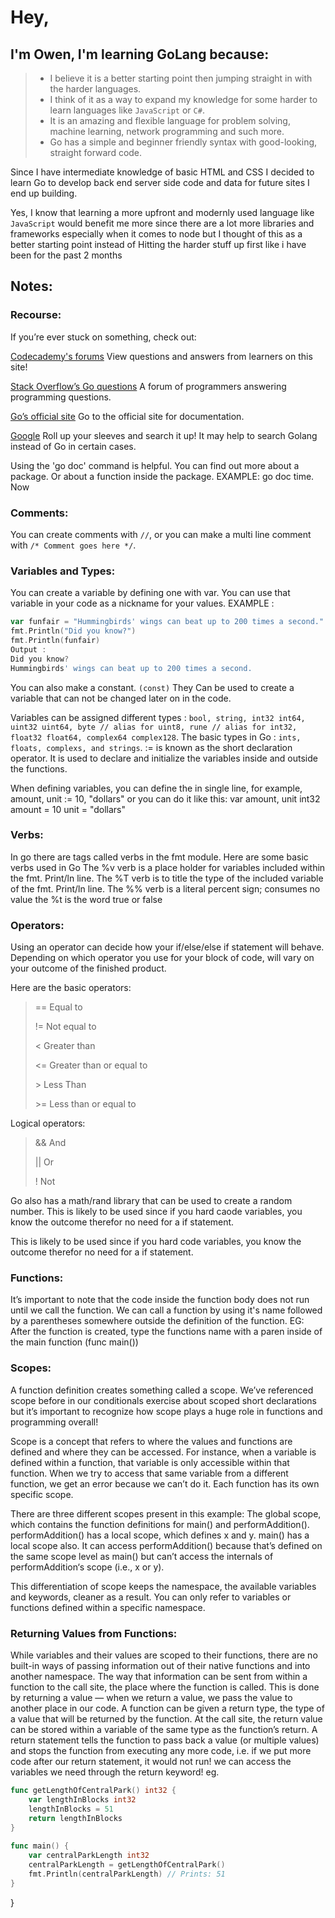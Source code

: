 # Hey,

## I'm Owen, I'm learning GoLang because:
> - I believe it is a better starting point then jumping straight in with the harder languages.
> - I think of it as a way to expand my knowledge for some harder to learn languages like `JavaScript` or `C#`.
> - It is an amazing and flexible language for problem solving, machine learning, network programming and such more.
> - Go has a simple and beginner friendly syntax with good-looking, straight forward code.

Since I have intermediate knowledge of basic HTML and CSS I decided to learn Go to develop back end server side code and data for future sites I end up building.

Yes, I know that learning a more upfront and modernly used language like `JavaScript` would benefit me more since there are a lot more libraries and frameworks especially when it comes to node but I thought of this as a better starting point instead of Hitting the harder stuff up first like i have been for the past 2 months


## Notes:

### Recourse:

If you’re ever stuck on something, check out:

[Codecademy's forums](https://discuss.codecademy.com/c/get-help/go/1877)
View questions and answers from learners on this site!

[Stack Overflow’s Go questions](https://stackoverflow.com/questions/tagged/go?tab=Active)
A forum of programmers answering programming questions.


[Go’s official site](https://golang.org/)
Go to the official site for documentation.


[Google](https://www.google.com/)
Roll up your sleeves and search it up!
It may help to search Golang instead of Go in certain cases.

Using the 'go doc' command is helpful.
You can find out more about a package.
Or about a function inside the package.
EXAMPLE: go doc time. Now



### Comments:

You can create comments with ```//```, or you can make a multi line comment with ```/* Comment goes here */```.



### Variables and Types:

You can create a variable by defining one with var.
You can use that variable in your code as a nickname for your values.
EXAMPLE :
```go
var funfair = "Hummingbirds' wings can beat up to 200 times a second."
fmt.Println("Did you know?")
fmt.Println(funfair)
Output :
Did you know?
Hummingbirds' wings can beat up to 200 times a second.
```

You can also make a constant. `(const)`
They Can be used to create a variable that can not be changed later on in the code. 

Variables can be assigned different types : `bool, string, int32 int64, uint32 uint64, byte // alias for uint8, rune // alias for int32, float32 float64, complex64 complex128`.
The basic types in Go : `ints, floats, complexs, and strings`.
:= is known as the short declaration operator. It is used to declare and initialize 
the variables inside and outside the functions.

When defining variables, you can define the in single line, for example, amount, unit := 10, "dollars" or you can do it like this:
var amount, unit int32
amount = 10
unit = "dollars"



### Verbs:

In go there are tags called verbs in the fmt module. Here are some basic verbs used 
in Go
The %v verb is a place holder for variables included within the fmt. Print/ln line.
The %T verb is to title the type of the included variable of the fmt. Print/ln line. 
The %% verb is a literal percent sign; consumes no value
the %t is the word true or false



### Operators:

Using an operator can decide how your if/else/else if statement will behave.  
Depending on which operator you use for your block of code, will vary on your outcome 
of the finished product.

Here are the basic operators:
> == Equal to
>
> != Not equal to
>
>  < Greater than
>
> <= Greater than or equal to
>
> &gt; Less Than
>
> &gt;= Less than or equal to

Logical operators:
> && And
>
> || Or
>
> !  Not


Go also has a math/rand library that can be used to create a random number.
This is likely to be used since if you hard caode variables, you know the outcome therefor no need for a if statement.

This is likely to be used since if you hard code variables, you know the outcome therefor no need for a if statement.

### Functions:
	
It’s important to note that the code inside the function body does not run until we call the function.
We can call a function by using it's name followed by a parentheses somewhere outside the definition of the function.
EG: After the function is created, type the functions name with a paren inside of the main function (func main())
	
### Scopes:
A function definition creates something called a scope. We’ve referenced scope before in our conditionals exercise about
scoped short declarations but it’s important to recognize how scope plays a huge role in functions and programming overall!
	
Scope is a concept that refers to where the values and functions are defined and where they can be accessed.
For instance, when a variable is defined within a function, that variable is only accessible within that function.
When we try to access that same variable from a different function, we get an error because we can’t do it.
Each function has its own specific scope.
	
There are three different scopes present in this example:
The global scope, which contains the function definitions for main() and performAddition().
performAddition() has a local scope, which defines x and y.
main() has a local scope also. It can access performAddition() because that’s defined on the same scope level as main() but can’t access the internals of performAddition‘s scope (i.e., x or y).
	
This differentiation of scope keeps the namespace, the available variables and keywords, cleaner as a result. You can only refer to variables or functions defined within a specific namespace.
	
### Returning Values from Functions:
	
While variables and their values are scoped to their functions, there are no built-in ways of passing information out of their native functions and into another namespace.
The way that information can be sent from within a function to the call site, the place where the function is called. 
This is done by returning a value — when we return a value, we pass the value to another place in our code.
A function can be given a return type, the type of a value that will be returned by the function.
At the call site, the return value can be stored within a variable of the same type as the function’s return.
A return statement tells the function to pass back a value (or multiple values) and stops the function from executing any more code, i.e. if we put more code after our return statement, it would not run!
we can access the variables we need through the return keyword!
eg.
	
``` go
func getLengthOfCentralPark() int32 {
    var lengthInBlocks int32
    lengthInBlocks = 51
    return lengthInBlocks
}
	
func main() {
	var centralParkLength int32
	centralParkLength = getLengthOfCentralPark()
	fmt.Println(centralParkLength) // Prints: 51
}
```
	
}
